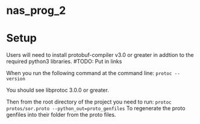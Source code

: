 # nas_prog_2

# Setup
Users will need to install protobuf-compiler v3.0 or greater in addtion to the required python3 libraries. #TODO: Put in links

When you run the following command at the command line:
`
protoc --version
`

You should see libprotoc 3.0.0 or greater.

Then from the root directory of the project you need to run:
`
protoc protos/sor.proto --python_out=proto_genfiles
`
To regenerate the proto genfiles into their folder from the proto files.
